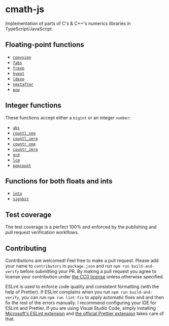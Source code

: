 # cmath-js
Implementation of parts of C's & C++'s numerics libraries in TypeScript/JavaScript.

## Floating-point functions
- [`copysign`](https://en.cppreference.com/w/c/numeric/math/copysign)
- [`fabs`](https://en.cppreference.com/w/c/numeric/math/fabs)
- [`frexp`](https://en.cppreference.com/w/c/numeric/math/frexp)
- [`hypot`](https://en.cppreference.com/w/cpp/numeric/math/hypot)
- [`ldexp`](https://en.cppreference.com/w/c/numeric/math/ldexp)
- [`nextafter`](https://en.cppreference.com/w/c/numeric/math/nextafter)
- [`pow`](https://en.cppreference.com/w/c/numeric/math/pow)

## Integer functions
These functions accept either a `bigint` or an integer `number`:
- [`abs`](https://en.cppreference.com/w/c/numeric/math/abs)
- [`countl_one`](https://en.cppreference.com/w/cpp/numeric/countl_one)
- [`countl_zero`](https://en.cppreference.com/w/cpp/numeric/countl_zero)
- [`countr_one`](https://en.cppreference.com/w/cpp/numeric/countr_one)
- [`countr_zero`](https://en.cppreference.com/w/cpp/numeric/countr_zero)
- [`gcd`](https://en.cppreference.com/w/cpp/numeric/gcd)
- [`lcm`](https://en.cppreference.com/w/cpp/numeric/lcm)
- [`popcount`](https://en.cppreference.com/w/cpp/numeric/popcount)

## Functions for both floats and ints
- [`iota`](https://en.cppreference.com/w/cpp/algorithm/iota)
- [`signbit`](https://en.cppreference.com/w/c/numeric/math/signbit)

## Test coverage
The test coverage is a perfect 100% and enforced by the publishing and pull request verification workflows.

## Contributing
Contributions are welcomed! Feel free to make a pull request. Please add your name to `contributors` in `package.json` and run `npm run build-and-verify` before submitting your PR. By making a pull request you agree to license your contribution under [the CC0 license](https://creativecommons.org/publicdomain/zero/1.0/legalcode.en#legal-code-title) unless otherwise specified.

ESLint is used to enforce code quality and consistent formatting (with the help of Prettier). If ESLint complains when you run `npm run build-and-verify`, you can run `npm run lint-fix` to apply automatic fixes and and then fix the rest of the errors manually. I recommend configuring your IDE for ESLint and Prettier. If you are using Visual Studio Code, simply installing [Microsoft's ESLint extension](https://marketplace.visualstudio.com/items?itemName=dbaeumer.vscode-eslint) and [the official Prettier extension](https://marketplace.visualstudio.com/items?itemName=esbenp.prettier-vscode) takes care of that.

